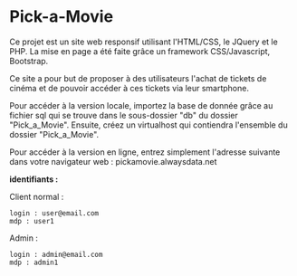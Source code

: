# Pick-a-Movie

Ce projet est un site web responsif utilisant l'HTML/CSS, le JQuery et le PHP. La mise en page a été faite grâce un framework
CSS/Javascript, Bootstrap.

Ce site a pour but de proposer à des utilisateurs l'achat de tickets de cinéma et de pouvoir accéder à ces tickets via leur smartphone.

Pour accéder à la version locale, importez la base de donnée grâce au fichier sql qui se trouve dans le sous-dossier "db" du dossier "Pick_a_Movie". Ensuite, créez un virtualhost qui contiendra l'ensemble du dossier "Pick_a_Movie".

Pour accéder à la version en ligne, entrez simplement l'adresse suivante dans votre navigateur web : pickamovie.alwaysdata.net

**identifiants :**

Client normal :

	login : user@email.com
	mdp : user1

Admin :

	login : admin@email.com
	mdp : admin1
